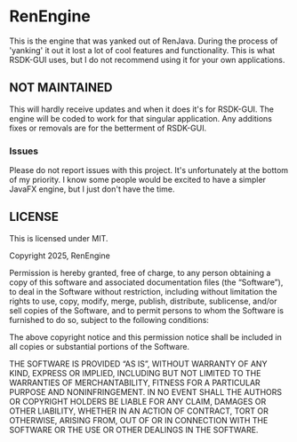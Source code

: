 # RenEngine
This is the engine that was yanked out of RenJava. During the process of 'yanking' it out it lost a lot of cool features and functionality. This is what RSDK-GUI uses, but I do not recommend using it for your own applications.

## NOT MAINTAINED
This will hardly receive updates and when it does it's for RSDK-GUI. The engine will be coded to work for that singular application. Any additions fixes or removals are for the betterment of RSDK-GUI.

### Issues
Please do not report issues with this project. It's unfortunately at the bottom of my priority. I know some people would be excited to have a simpler JavaFX engine, but I just don't have the time.

## LICENSE
This is licensed under MIT.

Copyright 2025, RenEngine

Permission is hereby granted, free of charge, to any person obtaining a copy of this software and associated documentation files (the “Software”), to deal in the Software without restriction, including without limitation the rights to use, copy, modify, merge, publish, distribute, sublicense, and/or sell copies of the Software, and to permit persons to whom the Software is furnished to do so, subject to the following conditions:

The above copyright notice and this permission notice shall be included in all copies or substantial portions of the Software.

THE SOFTWARE IS PROVIDED “AS IS”, WITHOUT WARRANTY OF ANY KIND, EXPRESS OR IMPLIED, INCLUDING BUT NOT LIMITED TO THE WARRANTIES OF MERCHANTABILITY, FITNESS FOR A PARTICULAR PURPOSE AND NONINFRINGEMENT. IN NO EVENT SHALL THE AUTHORS OR COPYRIGHT HOLDERS BE LIABLE FOR ANY CLAIM, DAMAGES OR OTHER LIABILITY, WHETHER IN AN ACTION OF CONTRACT, TORT OR OTHERWISE, ARISING FROM, OUT OF OR IN CONNECTION WITH THE SOFTWARE OR THE USE OR OTHER DEALINGS IN THE SOFTWARE.